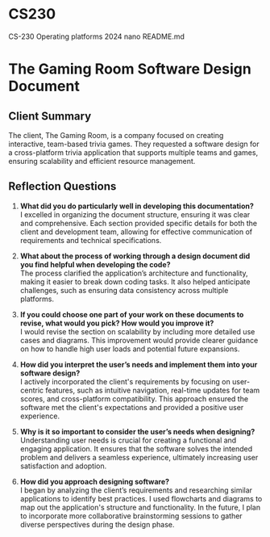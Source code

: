 # CS230
CS-230 Operating platforms 2024
nano README.md
# The Gaming Room Software Design Document

## Client Summary
The client, The Gaming Room, is a company focused on creating interactive, team-based trivia games. They requested a software design for a cross-platform trivia application that supports multiple teams and games, ensuring scalability and efficient resource management.

## Reflection Questions
1. **What did you do particularly well in developing this documentation?**  
   I excelled in organizing the document structure, ensuring it was clear and comprehensive. Each section provided specific details for both the client and development team, allowing for effective communication of requirements and technical specifications.

2. **What about the process of working through a design document did you find helpful when developing the code?**  
   The process clarified the application’s architecture and functionality, making it easier to break down coding tasks. It also helped anticipate challenges, such as ensuring data consistency across multiple platforms.

3. **If you could choose one part of your work on these documents to revise, what would you pick? How would you improve it?**  
   I would revise the section on scalability by including more detailed use cases and diagrams. This improvement would provide clearer guidance on how to handle high user loads and potential future expansions.

4. **How did you interpret the user’s needs and implement them into your software design?**  
   I actively incorporated the client's requirements by focusing on user-centric features, such as intuitive navigation, real-time updates for team scores, and cross-platform compatibility. This approach ensured the software met the client's expectations and provided a positive user experience.

5. **Why is it so important to consider the user’s needs when designing?**  
   Understanding user needs is crucial for creating a functional and engaging application. It ensures that the software solves the intended problem and delivers a seamless experience, ultimately increasing user satisfaction and adoption.

6. **How did you approach designing software?**  
   I began by analyzing the client’s requirements and researching similar applications to identify best practices. I used flowcharts and diagrams to map out the application's structure and functionality. In the future, I plan to incorporate more collaborative brainstorming sessions to gather diverse perspectives during the design phase.
